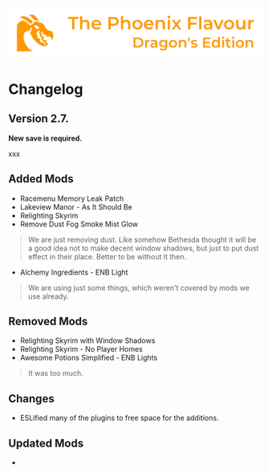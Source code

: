 ![image](images/Banner.webp)

# Changelog

## Version 2.7.

**New save is required.**

xxx

## Added Mods

* Racemenu Memory Leak Patch
* Lakeview Manor - As It Should Be
* Relighting Skyrim
* Remove Dust Fog Smoke Mist Glow
> We are just removing dust. Like somehow Bethesda thought it will be a good idea not to make decent window shadows, but just to put dust effect in their place. Better to be without it then.
* Alchemy Ingredients - ENB Light
> We are using just some things, which weren't covered by mods we use already.

## Removed Mods

* Relighting Skyrim with Window Shadows
* Relighting Skyrim - No Player Homes
* Awesome Potions Simplified - ENB Lights
> It was too much.

## Changes

* ESLified many of the plugins to free space for the additions.


## Updated Mods

* 
